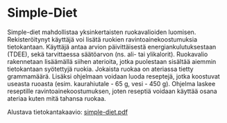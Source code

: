 # Simple-Diet
Simple-diet mahdollistaa yksinkertaisten ruokavalioiden luomisen. Rekisteröitynyt käyttäjä voi lisätä ruokien ravintoainekoostumuksia tietokantaan. Käyttäjä antaa arvion päivittäisestä energiankulutuksestaan (TDEE), sekä tarvittaessa säätöarvon (ns. ali- tai ylikalorit). Ruokavalio rakennetaan lisäämällä siihen aterioita, jotka puolestaan sisältää aiemmin tietokantaan syötettyjä ruokia. Jokaista ruokaa on ateriassa tietty grammamäärä. Lisäksi ohjelmaan voidaan luoda reseptejä, jotka koostuvat useasta ruoasta (esim. kaurahiutale - 65 g, vesi - 450 g). Ohjelma laskee reseptille ravintoainekoostumuksen, joten reseptiä voidaan käyttää osana ateriaa kuten mitä tahansa ruokaa.

Alustava tietokantakaavio: [simple-diet.pdf](https://github.com/ric-rai/simple-diet/blob/master/simple-diet.pdf)